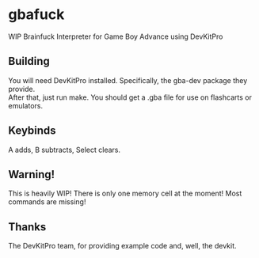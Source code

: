 # gbafuck
WIP Brainfuck Interpreter for Game Boy Advance using DevKitPro

## Building
You will need DevKitPro installed. Specifically, the gba-dev package they provide.  
After that, just run make. You should get a .gba file for use on flashcarts or emulators.

## Keybinds
A adds, B subtracts, Select clears.

## Warning!
This is heavily WIP! There is only one memory cell at the moment! Most commands are missing!

## Thanks
The DevKitPro team, for providing example code and, well, the devkit.
